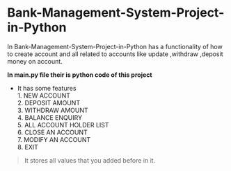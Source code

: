 # Bank-Management-System-Project-in-Python
In Bank-Management-System-Project-in-Python has a functionality of how to create account and all related to accounts like update ,withdraw ,deposit money on account.

**In main.py file their is python code of this project**
- It has some features<br>
        1. NEW ACCOUNT<br>
        2. DEPOSIT AMOUNT<br>
        3. WITHDRAW AMOUNT<br>
        4. BALANCE ENQUIRY<br>
        5. ALL ACCOUNT HOLDER LIST<br>
        6. CLOSE AN ACCOUNT<br>
        7. MODIFY AN ACCOUNT<br>
        8. EXIT
>It stores all values that you added before in it.
